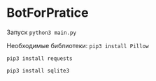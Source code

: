 # BotForPratice

Запуск `python3 main.py`

Необходимые библиотеки:
`pip3 install Pillow`

`pip3 install requests`

`pip3 install sqlite3`

